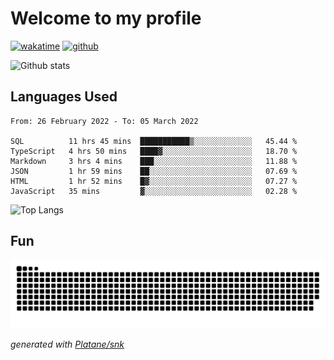 # Welcome to my profile

[![wakatime](https://wakatime.com/badge/user/82c377cd-a54c-404c-b7df-177b313ca539.svg)](https://wakatime.com/@82c377cd-a54c-404c-b7df-177b313ca539)
[![github](https://img.shields.io/github/followers/xinthose?logo=github&style=plastic)](https://github.com/alanhamlett?tab=followers)

![Github stats](https://github-readme-stats.vercel.app/api?username=xinthose&show_icons=true&theme=radical&count_private=true)

## Languages Used

<!--START_SECTION:waka-->

```text
From: 26 February 2022 - To: 05 March 2022

SQL          11 hrs 45 mins  ███████████▒░░░░░░░░░░░░░   45.44 %
TypeScript   4 hrs 50 mins   ████▓░░░░░░░░░░░░░░░░░░░░   18.70 %
Markdown     3 hrs 4 mins    ███░░░░░░░░░░░░░░░░░░░░░░   11.88 %
JSON         1 hr 59 mins    ██░░░░░░░░░░░░░░░░░░░░░░░   07.69 %
HTML         1 hr 52 mins    █▓░░░░░░░░░░░░░░░░░░░░░░░   07.27 %
JavaScript   35 mins         ▓░░░░░░░░░░░░░░░░░░░░░░░░   02.28 %
```

<!--END_SECTION:waka-->

![Top Langs](https://github-readme-stats.vercel.app/api/top-langs/?username=xinthose)

## Fun
![github contribution grid snake animation](https://raw.githubusercontent.com/xinthose/xinthose/output/github-contribution-grid-snake.svg)

_generated with [Platane/snk](https://github.com/Platane/snk)_
